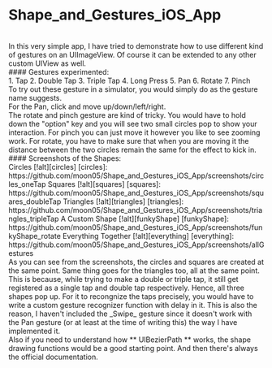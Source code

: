 # Shape_and_Gestures_iOS_App
<br>
In this very simple app, I have tried to demonstrate how to use different kind of gestures on an UIImageView.
Of course it can be extended to any other custom UIView as well.
<br>
#### Gestures experimented:
<br>
1. Tap
2. Double Tap
3. Triple Tap
4. Long Press
5. Pan
6. Rotate
7. Pinch
<br>
To try out these gesture in a simulator, you would simply do as the gesture name suggests.
<br>
For the Pan, click and move up/down/left/right.
<br>
The rotate and pinch gesture are kind of tricky. You would have to hold down the "option" key
and you will see two small circles pop to show your interaction. For pinch you can just move it
however you like to see zooming work. For rotate, you have to make sure that when you are moving
it the distance between the two circles remain the same for the effect to kick in.
<br>
#### Screenshots of the Shapes:
<br>
Circles
[!alt][circles]
[circles]: https://github.com/moon05/Shape_and_Gestures_iOS_App/screenshots/circles_oneTap
Squares
[!alt][squares]
[squares]: https://github.com/moon05/Shape_and_Gestures_iOS_App/screenshots/squares_doubleTap
Triangles
[!alt][triangles]
[triangles]: https://github.com/moon05/Shape_and_Gestures_iOS_App/screenshots/triangles_tripleTap
A Custom Shape
[!alt][funkyShape]
[funkyShape]: https://github.com/moon05/Shape_and_Gestures_iOS_App/screenshots/funkyShape_rotate
Everything Together
[!alt][everything]
[everything]: https://github.com/moon05/Shape_and_Gestures_iOS_App/screenshots/allGestures
<br>
As you can see from the screenshots, the circles and squares are created at the same point. Same thing
goes for the triangles too, all at the same point. This is because, while trying to make a double or
triple tap, it still get registered as a single tap and double tap respectively. Hence, all three shapes
pop up. For it to recongnize the taps precisely, you would have to write a custom gesture recognizer
function with delay in it. This is also the reason, I haven't included the _Swipe_ gesture since it doesn't
work with the Pan gesture (or at least at the time of writing this) the way I have implemented it.
<br>
Also if you need to understand how ** UIBezierPath ** works, the shape drawing functions would be a good starting
point. And then there's always the official documentation.
<br>
